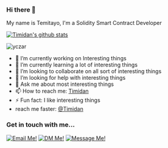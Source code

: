 ### Hi there 👋

<!--
**Timidan/Timidan** is a ✨ _special_ ✨ repository because its `README.md` (this file) appears on your GitHub profile.-->

My name is Temitayo, I'm a Solidity Smart Contract Developer

[![Timidan's github stats](https://github-readme-stats.vercel.app/api?username=Timidan&show_icons=true&theme=radical&hide=stars)](https://github.com/Timidan/)<p><img align="center" src="https://github-readme-streak-stats.herokuapp.com/?user=Timidan&" alt="yczar" /></p>


- 🔭 I’m currently working on Interesting things
- 🌱 I’m currently learning a lot of interesting things
- 👯 I’m looking to collaborate on all sort of interesting things
- 🤔 I’m looking for help with interesting things
- 💬 Ask me about most interesting things
- 📫 How to reach me: [Timidan](https://twitter.com/timidan_x)
- ⚡ Fun fact: I like interesting things
- reach me faster: [@Timidan](https://twitter.com/timidan_x)


### Get in touch with me...

[<img src='https://res.cloudinary.com/letech-digital-solutions/image/upload/c_scale,w_32/v1643757205/gmail_sqb5rq.png' title='Email Me!'>](mailto://Akinnusotutemitayodaniel@gmail.com)
[<img src='https://res.cloudinary.com/letech-digital-solutions/image/upload/c_scale,w_32/v1643581958/5296516_tweet_twitter_twitter_logo_icon_bge2m4.png' title='DM Me!'>](https://twitter.com/TImidan_x)
[<img src='https://res.cloudinary.com/letech-digital-solutions/image/upload/c_scale,w_32/v1643581958/5296501_linkedin_network_linkedin_logo_icon_pi6n4y.png' title='Message Me!'>](https://www.linkedin.com/in/Timidan/)
